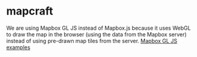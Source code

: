 # mapcraft
We are using Mapbox GL JS instead of Mapbox.js
because it uses WebGL to draw the map in the browser
(using the data from the Mapbox server)
instead of using pre-drawn map tiles from the server.
[Mapbox GL JS examples](https://www.mapbox.com/mapbox-gl-js/examples/)

